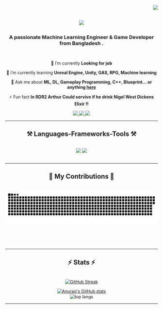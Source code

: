 <img align="right" src="https://visitor-badge.laobi.icu/badge?page_id=NayeemHossenJim.NayeemHossenJim" />

<h1 align="center">
    <img src="https://readme-typing-svg.herokuapp.com/?font=Righteous&size=35&center=true&vCenter=true&width=500&height=70&duration=4000&lines=Hi+There!+👋;+I'm+Nayeem+Hossen+Jim!;" />
</h1>

<h3 align="center">A passionate Machine Learning Engineer & Game Developer from Bangladesh .</h3>

<br/>

<div align="center">
 
 🔭 I’m currently **Looking for job**
 
 🌱 I’m currently learning **Unreal Engine, Unity, GAS, RPG, Machine learning**

💬 Ask me about **ML, DL, Gameplay Programming, C++, Blueprint... or anything [here](https://github.com/NayeemHossenJim/NayeemHossenJim/issues)**

⚡ Fun fact **In RDR2 Arthur Could servive if he drink Nigel West Dickens Elixir !!**
 
 </div>
 
<div align="center"> 
  <a href="mailto:nayeemhossenjim@gmail.com">
    <img src="https://img.shields.io/badge/Gmail-333333?style=for-the-badge&logo=gmail&logoColor=red" />
  </a>
  <a href="https://www.linkedin.com/in/nayeem-hossen-jim">
    <img src="https://img.shields.io/badge/LinkedIn-0077B5?style=for-the-badge&logo=linkedin&logoColor=white" />
  </a>
  <a href="https://nayeemhossenjim.github.io/My-portfolio/">
     <img src="https://img.shields.io/badge/Portfolio-FF5722?style=for-the-badge&logo=todoist&logoColor=white" /> 
  </a>
</div>

 <hr/>
 
<h2 align="center">⚒️ Languages-Frameworks-Tools ⚒️</h2>
<br/>
<div align="center">
    <img src="https://skillicons.dev/icons?i=unreal,unity,godot,html,css,vscode,github,git" />
    <img src="https://skillicons.dev/icons?i=c,python,javascript,blender,cs,cpp,java,windows" /><br>
</div>

<br/>
<hr/>

<div align="center">
  <h2>🐍 My Contributions 🐍</h2>
  <br>
  <img alt="snake eating my contributions" src="https://raw.githubusercontent.com/NayeemHossenJim/NayeemHossenJim/output/github-contribution-grid-snake.svg" />
  
  <br/><br/><br/>
</div>

<hr/>

<h2 align="center">⚡ Stats ⚡</h2>
<br>
<div align=center>
  <a href="https://git.io/streak-stats"><img src="https://github-readme-streak-stats-orcin-six.vercel.app?user=NayeemHossenJim&theme=dark&border_radius=5&date_format=j%20M%5B%20Y%5D" alt="GitHub Streak" /></a>
<br/>

[![Anurag's GitHub stats](https://github-readme-stats.vercel.app/api?username=NayeemHossenJim&count_private=true&show_icons=true&theme=dark&rank_icon=github&border_radius=10)](https://github.com/NayeemHossenJim/github-readme-stats)
<br/>
  <img width=325 align="center" src="https://github-readme-stats-salesp07.vercel.app/api/top-langs/?username=NayeemHossenJim&hide=HTML&langs_count=8&layout=compact&theme=dark&border_radius=10&size_weight=0.5&count_weight=0.5&exclude_repo=github-readme-stats" alt="top langs" />

</div>

<hr/>

<br/>

<br/>
